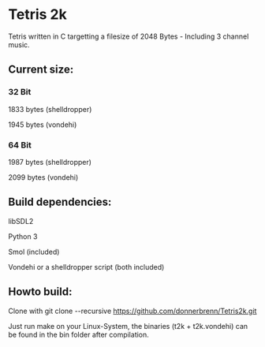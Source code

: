 # Tetris 2k

Tetris written in C targetting a filesize of 2048 Bytes - Including 3 channel music.


## Current size: 

### 32 Bit

1833 bytes (shelldropper)

1945 bytes (vondehi)

### 64 Bit

1987 bytes (shelldropper)

2099 bytes (vondehi)


## Build dependencies:

libSDL2

Python 3

Smol (included)

Vondehi or a shelldropper script (both included)

## Howto build:
Clone with 
git clone --recursive https://github.com/donnerbrenn/Tetris2k.git

Just run make on your Linux-System, the binaries (t2k + t2k.vondehi) can be found in the bin folder after compilation. 
